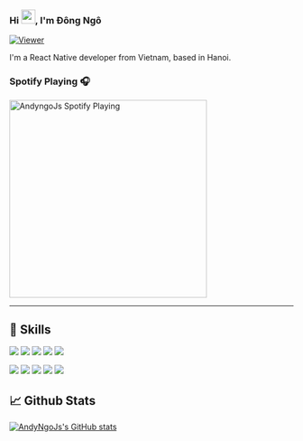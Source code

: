 ### Hi <img src="https://media.giphy.com/media/hvRJCLFzcasrR4ia7z/giphy.gif" width="25px">, I'm Đông Ngô

[![Viewer](https://komarev.com/ghpvc/?username=andyngojs&color=1A8FE3&style=for-the-badge)](https://github.com/andyngojs)

I'm a React Native developer from Vietnam, based in Hanoi.

### Spotify Playing 🎧
<a href='https://open.spotify.com/user/317hwydurunlmbushkn5jnpetc6e'>
    <img src='https://andyngojs.vercel.app/api/spotify' alt='AndyngoJs Spotify Playing' width='350' style='max-width: 100%' />
</a>

---
##  💼 Skills
![](https://img.shields.io/badge/Code-Javascript-informational?style=for-the-badge&logo=javascript&logoColor=white&color=1A8FE3)
![](https://img.shields.io/badge/Code-React-informational?style=for-the-badge&logo=react&logoColor=white&color=1A8FE3)
![](https://img.shields.io/badge/Code-React_Native-informational?style=for-the-badge&logo=react&logoColor=white&color=1A8FE3)
![](https://img.shields.io/badge/Code-Redux-informational?style=for-the-badge&logo=redux&logoColor=white&color=1A8FE3)
![](https://img.shields.io/badge/Code-Typescript-informational?style=for-the-badge&logo=typescript&logoColor=white&color=1A8FE3)

![](https://img.shields.io/badge/Tool-VSCode-informational?style=for-the-badge&logo=visualstudiocode&logoColor=white&color=DB504A)
![](https://img.shields.io/badge/Tool-Gitlab-informational?style=for-the-badge&logo=gitlab&logoColor=white&color=DB504A)
![](https://img.shields.io/badge/Tool-Clickup-informational?style=for-the-badge&logo=clickup&logoColor=white&color=DB504A)
![](https://img.shields.io/badge/Tool-Github-informational?style=for-the-badge&logo=github&logoColor=white&color=DB504A)
![](https://img.shields.io/badge/Tool-Git-informational?style=for-the-badge&logo=git&logoColor=white&color=DB504A)

## 📈 Github Stats
[![AndyNgoJs's GitHub stats](https://github-readme-stats.vercel.app/api?username=andyngojs&show_icons=true)](https://github.com/andyngojs)
